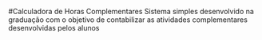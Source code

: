 #Calculadora de Horas Complementares
Sistema simples desenvolvido na graduação com o objetivo de contabilizar as atividades complementares desenvolvidas pelos alunos
